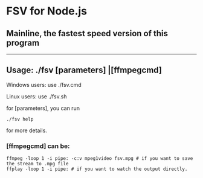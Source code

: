 # FSV for Node.js
## Mainline, the fastest speed version of this program

***
## Usage: ./fsv [parameters] |[ffmpegcmd]

Windows users: use ./fsv.cmd

Linux users: use ./fsv.sh

for [parameters], you can run
```
./fsv help
```
for more details.

### [ffmpegcmd] can be:
```
ffmpeg -loop 1 -i pipe: -c:v mpeg1video fsv.mpg # if you want to save the stream to .mpg file
ffplay -loop 1 -i pipe: # if you want to watch the output directly.
```
